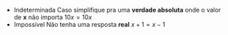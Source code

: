 - Indeterminada
	Caso simplifique pra uma **verdade absoluta** onde o valor de **x** não importa
	$10x = 10x$
- Impossível
	Não tenha uma resposta **real**
	$x + 1 = x - 1$